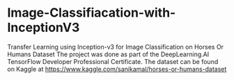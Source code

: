# Image-Classifiacation-with-InceptionV3
Transfer Learning using Inception-v3 for Image Classification on Horses Or Humans Dataset
The project was done as part of the DeepLearning.AI TensorFlow Developer Professional Certificate.
The dataset can be found on Kaggle at https://www.kaggle.com/sanikamal/horses-or-humans-dataset

